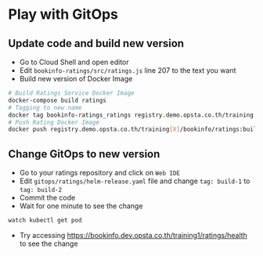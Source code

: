 # Play with GitOps

## Update code and build new version

* Go to Cloud Shell and open editor
* Edit `bookinfo-ratings/src/ratings.js` line 207 to the text you want
* Build new version of Docker Image

```bash
# Build Ratings Service Docker Image
docker-compose build ratings
# Tagging to new name
docker tag bookinfo-ratings_ratings registry.demo.opsta.co.th/training[X]/bookinfo/ratings:build-2
# Push Rating Docker Image
docker push registry.demo.opsta.co.th/training[X]/bookinfo/ratings:build-2
```

## Change GitOps to new version

* Go to your ratings repository and click on `Web IDE`
* Edit `gitops/ratings/helm-release.yaml` file and change `tag: build-1` to `tag: build-2`
* Commit the code
* Wait for one minute to see the change

```bash
watch kubectl get pod
```

* Try accessing <https://bookinfo.dev.opsta.co.th/training1/ratings/health> to see the change

